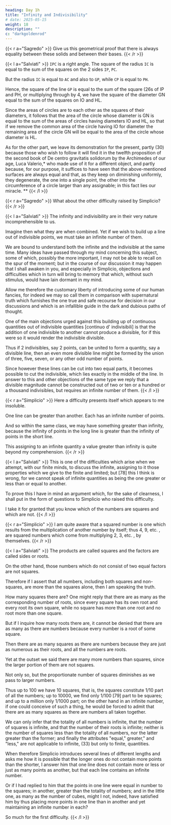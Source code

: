 ```yaml
---
heading: Day 1h
title: "Infinity and Indivisibility"
# date: 2025-05-15
weight: 18
description: ""
c: "darkgoldenrod"
---
```




{{< r a="Sagredo" >}}
Give us this geometrical proof that there is always equality between these solids and between their bases.
{{< /r >}}


{{< l a="Salviati" >}}
`IPC` is a right angle. The square of the radius `IC` is equal to the sum of the squares on the 2 sides `IP`, `PC`.

But the radius `IC` is equal to `AC` and also to `GP`, while `CP` is equal to `PH`.

Hence, the square of the line `GP` is equal to the sum of the square (26s of IP and PH, or multiplying through by 4, we have the square of the diameter GN equal to the sum of the squares on IO and HL.

Since the areas of circles are to each other as the squares of their diameters, it follows that the area of the circle whose diameter is GN is equal to the sum of the areas of circles having diameters IO and HL, so that if we remove the common area of the circle having IO for diameter the remaining area of the circle GN will be equal to the area of the circle whose diameter is HL.

As for the other part, we leave its demonstration for the present, partly (30) because those who wish to follow it will find it in the twelfth proposition of the second book of De centro gravitatis solidorum by the Archimedes of our age, Luca Valerio,* who made use of it for a different object, and partly because, for our purpose, it suffices to have seen that the above-mentioned surfaces are always equal and that, as they keep on diminishing uniformly, they degenerate, the one into a single point, the other into the circumference of a circle larger than any assignable; in this fact lies our miracle. **
{{< /l >}}


{{< r a="Sagredo" >}}
What about the other difficulty raised by Simplicio?
{{< /r >}}


{{< l a="Salviati" >}}
The infinity and indivisibility are in their very nature incomprehensible to us.

Imagine then what they are when combined.  Yet if we wish to build up a line out of indivisible points, we must take an infinite number of them.

We are bound to understand both the infinite and the indivisible at the same time.  Many ideas have passed through my mind concerning this subject, some of which, possibly the more important, I may not be able to recall on the spur of the moment; but in the course of our discussion it may happen that I shall awaken in you, and especially in Simplicio, objections and difficulties which in turn will bring to memory that which, without such stimulus, would have lain dormant in my mind.  

Allow me therefore the customary liberty of introducing some of our human fancies, for indeed we may so call them in comparison with supernatural truth which furnishes the one true and safe recourse for decision in our discussions and which is an infallible guide in the dark and dubious paths of thought.

One of the main objections urged against this building up of continuous quantities out of indivisible quantities [continuo d' indivisibili] is that the addition of one indivisible to another cannot produce a divisible, for if this were so it would render the indivisible divisible.  

Thus if 2 indivisibles, say 2 points, can be united to form a quantity, say a divisible line, then an even more divisible line might be formed by the union of three, five, seven, or any other odd number of points.  

Since however these lines can be cut into two equal parts, it becomes possible to cut the indivisible, which lies exactly in the middle of the line.  In answer to this and other objections of the same type we reply that a divisible magnitude cannot be constructed out of two or ten or a hundred or a thousand indivisibles, but requires an infinite number of them. 
{{< /l >}}


{{< r a="Simplicio" >}}
Here a difficulty presents itself which appears to me insoluble.  

One line can be greater than another. Each has an infinite number of points.

And so within the same class, we may have something greater than infinity, because the infinity of points in the long line is greater than the infinity of points in the short line.

This assigning to an infinite quantity a value greater than infinity is quite beyond my comprehension. 
{{< /r >}}


{{< l a="Salviati" >}}
This is one of the difficulties which arise when we attempt, with our finite minds, to discuss the infinite, assigning to it those properties which we give to the finite and limited; but [78] this I think is wrong, for we cannot speak of infinite quantities as being the one greater or less than or equal to another.  

To prove this I have in mind an argument which, for the sake of clearness, I shall put in the form of questions to Simplicio who raised this difficulty. 

I take it for granted that you know which of the numbers are squares and which are not. 
{{< /l >}}


{{< r a="Simplicio" >}}
I am quite aware that a squared number is one which results from the multiplication of another number by itself; thus 4, 9, etc. , are squared numbers which come from multiplying 2, 3, etc. , by themselves.
{{< /r >}}


{{< l a="Salviati" >}}
The products are called squares and the factors are called sides or roots.

On the other hand, those numbers which do not consist of two equal factors are not squares.

Therefore if I assert that all numbers, including both squares and non-squares, are more than the squares alone,  then I am speaking the truth.

How many squares there are? One might reply that there are as many as the corresponding number of roots, since every square has its own root and every root its own square, while no square has more than one root and no root more than one square. 

But if I inquire how many roots there are, it cannot be denied that there are as many as there are numbers because every number is a root of some square.  

Then there are as many squares as there are numbers because they are just as numerous as their roots, and all the numbers are roots.  

Yet at the outset we said there are many more numbers than squares, since the larger portion of them are not squares.  

Not only so, but the proportionate number of squares diminishes as we pass to larger numbers.  

Thus up to 100 we have 10 squares, that is, the squares constitute 1/10 part of all the numbers; up to 10000, we find only 1/100 [79] part to be squares; and up to a million only 1/1000 part; on the other hand in an infinite number, if one could conceive of such a thing, he would be forced to admit that there are as many squares as there are numbers all taken together. 

We can only infer that the totality of all numbers is infinite, that the number of squares is infinite, and that the number of their roots is infinite; neither is the number of squares less than the totality of all numbers, nor the latter greater than the former; and finally the attributes "equal," greater," and "less," are not applicable to infinite, (33) but only to finite, quantities.

When therefore Simplicio introduces several lines of different lengths and asks me how it is possible that the longer ones do not contain more points than the shorter, I answer him that one line does not contain more or less or just as many points as another, but that each line contains an infinite number.

Or if I had replied to him that the points in one line were equal in number to the squares; in another, greater than the totality of numbers; and in the little one, as many as the number of cubes, might I not, indeed, have satisfied him by thus placing more points in one line than in another and yet maintaining an infinite number in each?

So much for the first difficulty. 
{{< /l >}}


